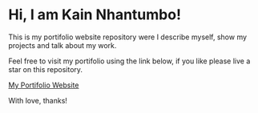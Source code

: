 # Hi, I am Kain Nhantumbo!

This is my portifolio website repository were I describe myself, show my projects and talk about my work.

Feel free to visit my portifolio using the link below, if you like please live a star on this repository.

[My Portifolio Website](https://portifolio-dev-kainnhantumbo.vercel.app)

With love, thanks!
